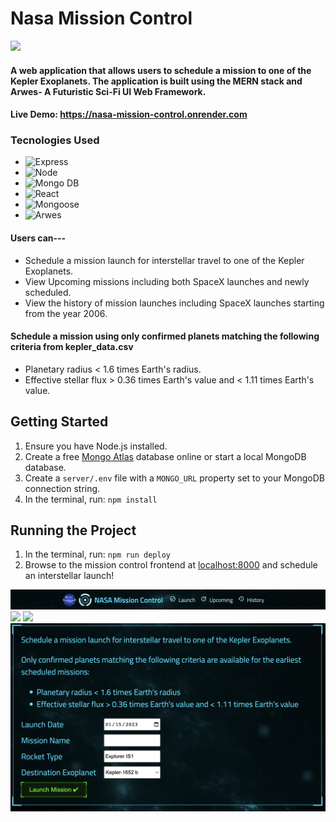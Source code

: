 # Nasa Mission Control

<img src="https://user-images.githubusercontent.com/53094729/233561800-a91ebfb0-65a4-4f99-aede-83441391c2a6.gif" />



#### A web application that allows users to schedule a mission to one of the Kepler Exoplanets. The application is built using the MERN stack and Arwes- A Futuristic Sci-Fi UI Web Framework.

#### Live Demo: https://nasa-mission-control.onrender.com

### Tecnologies Used

* ![Express](https://img.shields.io/badge/EXPRESS-Middleware-orange)
* ![Node](https://img.shields.io/badge/NODE-JS-brightgreen)
* ![Mongo DB](https://img.shields.io/badge/MONGO-DB-green)
* ![React](https://img.shields.io/badge/React-JS-blue)
* ![Mongoose](https://img.shields.io/badge/MONGOOSE-JS-yellowgreen)
* ![Arwes](https://img.shields.io/badge/ARWES%20-Futuristic%20Sci--Fi%20and%20Cyberpunk%20Graphical%20User%20Interface%20Framework-blue)

#### Users can--- 
* Schedule a mission launch for interstellar travel to one of the Kepler Exoplanets.
* View Upcoming missions including both SpaceX launches and newly scheduled.
* View the history of mission launches including SpaceX launches starting from the year 2006.

#### Schedule a mission using only confirmed planets matching the following criteria from kepler_data.csv
* Planetary radius < 1.6 times Earth's radius.
* Effective stellar flux > 0.36 times Earth's value and < 1.11 times Earth's value.

## Getting Started

1. Ensure you have Node.js installed.
2. Create a free [Mongo Atlas](https://www.mongodb.com/atlas/database) database online or start a local MongoDB database.
3. Create a `server/.env` file with a `MONGO_URL` property set to your MongoDB connection string.
4. In the terminal, run: `npm install`

## Running the Project

1. In the terminal, run: `npm run deploy`
2. Browse to the mission control frontend at [localhost:8000](http://localhost:8000) and schedule an interstellar launch!

<img src="/1.png" />
<img src="/2.2.png" />
<img src="/3.png" />
<img src="/4.png" />
